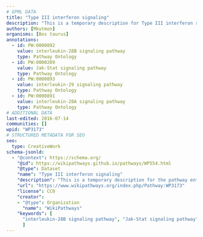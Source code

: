 ```yaml
---
# GPML DATA
title: "Type III interferon signaling"
description: "This is a temporary description for Type III interferon signaling"
authors: [Mkutmon]
organisms: [Bos taurus]
annotations:
  - id: PW:0000892
    value: interleukin-28B signaling pathway
    type: Pathway Ontology
  - id: PW:0000209
    value: Jak-Stat signaling pathway
    type: Pathway Ontology
  - id: PW:0000893
    value: interleukin-29 signaling pathway
    type: Pathway Ontology
  - id: PW:0000891
    value: interleukin-28A signaling pathway
    type: Pathway Ontology
# ADDITIONAL DATA
last-edited: 2016-07-14
communities: []
wpid: "WP3173"
# STRUCTURED METADATA FOR SEO
seo:
  type: CreativeWork
schema-jsonld:
  - "@context": https://schema.org/
    "@id": https://wikipathways.github.io/pathways/WP554.html
    "@type": Dataset
    "name": "Type III interferon signaling"
    "description": "This is a temporary description for the pathway entitled: Type III interferon signaling"
    "url": "https://www.wikipathways.org/index.php/Pathway:WP3173"
    "license": CC0
    "creator":
    - "@type": Organization
      "name": "WikiPathways"
    "keywords": [
      "interleukin-28B signaling pathway", "Jak-Stat signaling pathway", "interleukin-29 signaling pathway", "interleukin-28A signaling pathway",
      ]
---
```

